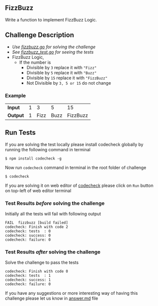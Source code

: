 ## FizzBuzz

Write a function to implement FizzBuzz Logic.

## Challenge Description
- *Use [fizzbuzz.go](https://github.com/code-check/fizzbuzz/blob/go/src/fizzbuzz/fizzbuzz.go) for solving the challenge*
- *See [fizzbuzz_test.go](https://github.com/code-check/fizzbuzz/blob/go/src/fizzbuzz/fizzbuzz_test.go) for seeing the tests*
- FizzBuzz Logic,
  - If the number is
    - Divisible by ` 3 `  replace it with ` "Fizz" `
    - Divisible by ` 5 `  replace it with ` "Buzz" `
    - Divisible by ` 15 ` replace it with ` "FizzBuzz" `
    - Not Divisible by ` 3, 5 or 15 ` do not change

### Example

<table>
  <tr>
    <td><b>Input</b></td>
    <td>1</td>
    <td>3</td>
    <td>5</td>
    <td>15</td>
  </tr>
  <tr>
    <td><b>Output</b></td>
    <td>1</td>
    <td>Fizz</td>
    <td>Buzz</td>
    <td>FizzBuzz</td>
  </tr>
</table>


## Run Tests
If you are solving the test locally please install codecheck globally by running the following command in terminal
```
$ npm install codecheck -g 
```
Now run `codecheck` command in terminal in the root folder of challenge
```
$ codecheck
```
If you are solving it on web editor of [codecheck](http://code-check.io/) please click on `Run` button on top-left of web editor terminal

### Test Results *before* solving the challenge
Initially all the tests will fail with following output
```
FAIL  fizzbuzz [build failed]
codecheck: Finish with code 2
codecheck: tests  : 0
codecheck: success: 0
codecheck: failure: 0
```
### Test Results *after* solving the challenge
Solve the challenge to pass the tests
```
codecheck: Finish with code 0
codecheck: tests  : 1
codecheck: success: 1
codecheck: failure: 0
```
If you have any suggestions or more interesting way of having this challenge please let us know in [answer.md](answer.md) file